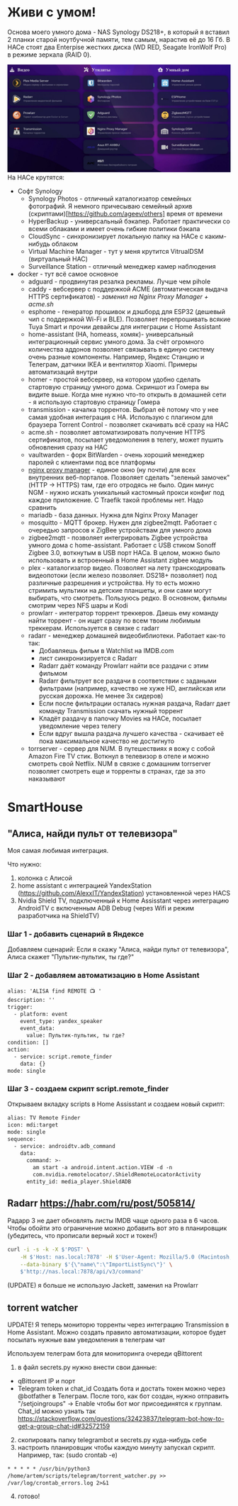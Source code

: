 # Живи с умом!
Основа моего умного дома - NAS Synology DS218+, в который я вставил 2 планки старой ноутбучной памяти, тем самым, нарастив её до 16 Гб. В НАСе стоят два Enterpise жестких диска (WD RED, Seagate IronWolf Pro) в режиме зеркала (RAID 0).

![Стартовая страница Homer](Pictures/start_page.jpg)
На НАСе крутятся:
- Софт Synology
  - Synology Photos - отличный каталогизатор семейных фотографий. Я немного причесываю семейный архив (скриптами)[https://github.com/ageev/others] время от времени
  - HyperBackup - универсальный бэкапер. Работает практически со всеми облаками и имеет очень гибкие политики бэкапа
  - CloudSync - синхронизирует локальную папку на НАСе с каким-нибудь облаком
  - Virtual Machine Manager - тут у меня крутится VitrualDSM (виртуальный НАС)
  - Surveillance Station - отличный менеджер камер наблюдения
- docker - тут всё самое основное
  - adguard - продвинутая резалка рекламы. Лучше чем pihole
  - caddy - вебсервер с поддержкой ACME (автоматическая выдача HTTPS сертификатов) - *заменил на Nginx Proxy Manager + acme.sh*
  - esphome - генератор прошивок и дэшборд для ESP32 (дешевый чип с поддержкой Wi-Fi и BLE). Позволяет перепрошивать всякие Tuya Smart и прочии девайсы для интеграции с Home Assistant
  - home-assistant (HA, homeass, хомяк)- универсальный интеграционный сервис умного дома. За счёт огромного количества аддонов позволяет связывать в единую систему очень разные компоненты. Например, Яндекс Станцию и Телеграм, датчики IKEA и вентилятор Xiaomi. Примеры автоматизаций внутри
  - homer - простой вебсервер, на котором удобно сделать стартовую страницу умного дома. Скриншот из Гомера вы видите выше. Когда мне нужно что-то открыть в домашней сети - я использую стартовую страницу Гомера
  - transmission - качалка торрентов. Выбрал её потому что у нее самая удобная интеграция с HA. Использую с плагином для браузера Torrent Control - позволяет скачивать всё сразу на НАС
  - acme.sh - позволяет автоматизировать получение HTTPS сертификатов, посылает уведомоления в телегу, может пушить обновления сразу на НАС
  - vaultwarden - форк BitWarden - очень хороший менеджер паролей с клиентами под все платформы
  - [nginx proxy manager](https://github.com/ageev/SmartHouse/tree/master/Nginx%20Proxy%20Manager) - единое окно (ну почти) для всех внутренних веб-порталов. Позволяет сделать "зеленый замочек" (HTTP -> HTTPS) там, где его отродясь не было. Один минус NGM - нужно искать уникальный кастомный прокси конфиг под каждое приложение. С Traefik такой проблемы нет. Надо сравнить
  - mariadb - база данных. Нужна для Nginx Proxy Manager
  - mosquitto - MQTT брокер. Нужен для zigbee2mqtt. Работает с очередью запросов к ZigBee устройствам для умного дома
  - zigbee2mqtt - позволяет интегрировать Zigbee устройства умного дома с home-assistant. Работает с USB стиком Sonoff Zigbee 3.0, воткнутым в USB порт НАСа. В целом, можно было использовать и встроенный в Home Assistant zigbee модуль
  - plex - каталогизатор видео. Позволяет на лету транскодировать видеопотоки (если железо позволяет. DS218+ позволяет) под различные разрешения и устройства. Ну то есть можно стримить мультики на детские планшеты, и они сами могут выбирать, что смотреть. Пользуюсь редко. В основном, фильмы смотрим через NFS шары и Kodi
  - prowlarr - интегратор торрент треккеров. Даешь ему команду найти торрент - он ищет сразу по всем твоим любимым треккерам. Используется в связке с radarr
  - radarr - менеджер домашней видеобиблиотеки. Работает как-то так:
    - Добавляешь фильм в Watchlist на IMDB.com
    - лист синхронизируется с Radarr
    - Radarr даёт команду Prowlarr найти все раздачи с этим фильмом
    - Radarr фильтрует все раздачи в соответствии с задаными фильтрами (например, качество не хуже HD, английская или русская дорожка. Не менее 3х сидеров)
    - Если после фильтрации осталась нужная раздача, Radarr дает команду Transmission скачать нужный торрент
    - Кладёт раздачу в папочку Movies на НАСе, посылает уведомление через телегу
    - Если вдруг вышла раздача лучшего качества - скачивает её пока максимальное качество не достигнуто
  - torrserver - сервер для NUM. В путешествиях я вожу с собой Amazon Fire TV стик. Воткнул в телевизор в отеле и можно смотреть свой Netflix. NUM в связке с домашним torrserver позволяет смотреть еще и торренты в странах, где за это наказывают

# SmartHouse
## "Алиса, найди пульт от телевизора"
Моя самая любимая интеграция. 

Что нужно:
1. колонка с Алисой
2. home assistant с интеграцией YandexStation (https://github.com/AlexxIT/YandexStation) установленной через HACS
3. Nvidia Shield TV, подключенный к Home Assisstant через интеграцию AndroidTV с включенным ADB Debug (через Wifi и режим разработчика на ShieldTV)

### Шаг 1 - добавить сценарий в Яндексе
Добавляем сценарий: Если я скажу "Алиса, найди пульт от телевизора", Алиса скажет "Пультик-пультик, ты где?"

### Шаг 2 - добавляем автоматизацию в Home Assistant
```
alias: 'ALISA find REMOTE 📺 '
description: ''
trigger:
  - platform: event
    event_type: yandex_speaker
    event_data:
      value: Пультик-пультик, ты где?
condition: []
action:
  - service: script.remote_finder
    data: {}
mode: single
```

### Шаг 3 - создаем скрипт script.remote_finder
Открываем вкладку scripts в Home Assisstant и создаем новый скрипт:
```
alias: TV Remote Finder
icon: mdi:target
mode: single
sequence:
  - service: androidtv.adb_command
    data:
      command: >-
        am start -a android.intent.action.VIEW -d -n
        com.nvidia.remotelocator/.ShieldRemoteLocatorActivity
      entity_id: media_player.ShieldADB
```

## Radarr https://habr.com/ru/post/505814/
Радарр 3 не дает обновлять листы IMDB чаще одного раза в 6 часов.
Чтобы обойти это ограничение можно добавить вот это в планировщик (убедитесь, что прописали верный хост и токен!)
```bash
curl -i -s -k -X $'POST' \
    -H $'Host: nas.local:7878' -H $'User-Agent: Mozilla/5.0 (Macintosh; Intel Mac OS X 10.15; rv:97.0) Gecko/20100101 Firefox/97.0' -H $'Accept: application/json, text/javascript, */*; q=0.01' -H $'Accept-Language: en-US,en;q=0.5' -H $'Accept-Encoding: gzip, deflate' -H $'Content-Type: application/json' -H $'X-Api-Key: <YOUR_SECRET_TOKEN_HERE!!!!' -H $'X-Requested-With: XMLHttpRequest' -H $'Content-Length: 25' -H $'Origin: http://ds.local:7878' -H $'DNT: 1' -H $'Connection: close' -H $'Referer: http://ds.local:7878/system/tasks' \
    --data-binary $'{\"name\":\"ImportListSync\"}' \
    $'http://nas.local:7878/api/v3/command'
```
(UPDATE) я больше не использую Jackett, заменил на Prowlarr

## torrent watcher
UPDATE! Я теперь мониторю торренты через интеграцию Transmission в Home Assistant. Можно создать правило автоматизации, которое будет посылать нужные вам уведомления в телеграм чат

Используем телеграм бота для мониторинга очереди qBittorent
1. в файл secrets.py нужно внести свои данные:
- qBittorent IP и порт
- Telegram token и chat_id 
Создать бота и достать токен можно через @botfather в Телеграм. После того, как бот создан, нужно отправить "/setjoingroups" -> Enable чтобы бот мог присоединятся к группам.  
Chat_id можно узнать так https://stackoverflow.com/questions/32423837/telegram-bot-how-to-get-a-group-chat-id#32572159

2. скопировать папку telegrambot и secrets.py куда-нибудь себе
3. настроить планировщик чтобы каждую минуту запускал скрипт. Например, так:
(sudo crontab -e)
```
* * * * * /usr/bin/python3 /home/artem/scripts/telegram/torrent_watcher.py >> /var/log/crontab_errors.log 2>&1
```
4. готово!
